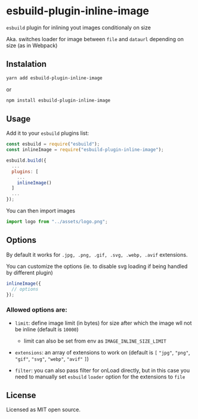 # esbuild-plugin-inline-image

`esbuild` plugin for inlining yout images conditionaly on size

Aka. switches loader for image between `file` and `dataurl` depending on size (as in Webpack)

## Instalation
```sh
yarn add esbuild-plugin-inline-image
```
or
```sh
npm install esbuild-plugin-inline-image
```

## Usage

Add it to your `esbuild` plugins list:

```js
const esbuild = require("esbuild");
const inlineImage = require("esbuild-plugin-inline-image");

esbuild.build({
  ...
  plugins: [
    ...
    inlineImage()
  ]
  ...
});
```

You can then import images

```js
import logo from "../assets/logo.png";
```

## Options

By default it works for `.jpg, .png, .gif, .svg, .webp, .avif` extensions.

You can customize the options (ie. to disable svg loading if being handled by different plugin)

```js
inlineImage({
  // options
});
```
### Allowed options are:

- `limit`: define image limit (in bytes) for size after which the image wll not be inline (default is `10000`)

  - limit can also be set from env as `IMAGE_INLINE_SIZE_LIMIT`

- `extensions`: an array of extensions to work on (default is `[` `"jpg"`, `"png"`, `"gif"`, `"svg"`, `"webp"`, `"avif"` `]`)
- `filter`: you can also pass filter for onLoad directly, but in this case you need to manually set `esbuild` `loader` option for the extensions to `file`

## License

Licensed as MIT open source.
